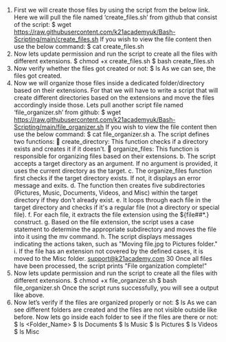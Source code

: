 1. First we will create those files by using the script from the below link.
Here we will pull the file named ‘create_files.sh’ from github that consist of the script: $ wget https://raw.githubusercontent.com/k21academyuk/Bash-Scripting/main/create_files.sh
If you wish to view the file content then use the below command: $ cat create_files.sh
2. Now lets update permission and run the script to create all the files with different extensions. $ chmod +x create_files.sh $ bash create_files.sh
3. Now verify whether the files got created or not: $ ls
As we can see, the files got created.
4. Now we will organize those files inside a dedicated folder/directory based on their extensions. For that we will have to write a script that will create different directories based on the extensions and move the files accordingly inside those.
Lets pull another script file named ‘file_organizer.sh’ from github: $ wget https://raw.githubusercontent.com/k21academyuk/Bash-Scripting/main/file_organizer.sh
If you wish to view the file content then use the below command: $ cat file_organizer.sh
a. The script defines two functions:
 create_directory: This function checks if a directory exists and creates it if it doesn't.
 organize_files: This function is responsible for organizing files based on their extensions.
b. The script accepts a target directory as an argument. If no argument is provided, it uses the current directory as the target.
c. The organize_files function first checks if the target directory exists. If not, it displays an error message and exits.
d. The function then creates five subdirectories (Pictures, Music, Documents, Videos, and Misc) within the target directory if they don't already exist.
e. It loops through each file in the target directory and checks if it's a regular file (not a directory or special file).
f. For each file, it extracts the file extension using the ${file##*.} construct.
g. Based on the file extension, the script uses a case statement to determine the appropriate subdirectory and moves the file into it using the mv command.
h. The script displays messages indicating the actions taken, such as "Moving file.jpg to Pictures folder."
i. If the file has an extension not covered by the defined cases, it is moved to the Misc folder.
support@k21academy.com 30
Once all files have been processed, the script prints "File organization complete!"
5. Now lets update permission and run the script to create all the files with different extensions. $ chmod +x file_organizer.sh $ bash file_organizer.sh
Once the script runs successfully, you will see a output like above.
6. Now let’s verify if the files are organized properly or not: $ ls
As we can see different folders are created and the files are not visible outside like before.
Now lets go inside each folder to see if the files are there or not:
$ ls <Folder_Name> $ ls Documents $ ls Music $ ls Pictures $ ls Videos $ ls Misc
